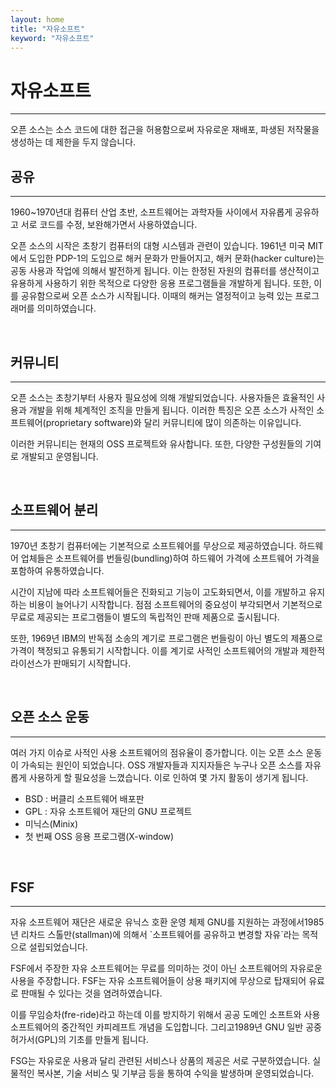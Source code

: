 ```yaml
---
layout: home
title: "자유소프트"
keyword: "자유소프트"
---
```


# 자유소프트
<hr>
오픈 소스는 소스 코드에 대한 접근을 허용함으로써 자유로운 재배포, 파생된 저작물을 생성하는 데 제한을 두지 않습니다.

<br>

## 공유
<hr>
1960~1970년대 컴퓨터 산업 초반, 소프트웨어는 과학자들 사이에서 자유롭게 공유하고 서로 코드를 수정, 보완해가면서 사용하였습니다.  

오픈 소스의 시작은 초창기 컴퓨터의 대형 시스템과 관련이 있습니다. 1961년 미국 MIT에서 도입한 PDP-1의 도입으로 해커 문화가 만들어지고, 해커 문화(hacker culture)는 공동 사용과 작업에 의해서 발전하게 됩니다. 이는 한정된 자원의 컴퓨터를 생산적이고 유용하게 사용하기 위한 목적으로 다양한 응용 프로그램들을 개발하게 됩니다. 또한, 이를 공유함으로써 오픈 소스가 시작됩니다. 이때의 해커는 열정적이고 능력 있는 프로그래머를 의미하였습니다.  

<br>

## 커뮤니티
<hr>
오픈 소스는 초창기부터 사용자 필요성에 의해 개발되었습니다. 사용자들은 효율적인 사용과 개발을 위해 체계적인 조직을 만들게 됩니다. 이러한 특징은 오픈 소스가 사적인 소프트웨어(proprietary software)와 달리 커뮤니티에 많이 의존하는 이유입니다.  

이러한 커뮤니티는 현재의 OSS 프로젝트와 유사합니다. 또한, 다양한 구성원들의 기여로 개발되고 운영됩니다.  

<br>

## 소프트웨어 분리
<hr>
1970년 초창기 컴퓨터에는 기본적으로 소프트웨어를 무상으로 제공하였습니다. 하드웨어 업체들은 소프트웨어를 번들링(bundling)하여 하드웨어 가격에 소프트웨어 가격을 포함하여 유통하였습니다.  

시간이 지남에 따라 소프트웨어들은 진화되고 기능이 고도화되면서, 이를 개발하고 유지하는 비용이 늘어나기 시작합니다. 점점 소프트웨어의 중요성이 부각되면서 기본적으로 무료로 제공되는 프로그램들이 별도의 독립적인 판매 제품으로 출시됩니다.  

또한, 1969년 IBM의 반독점 소송의 계기로 프로그램은 번들링이 아닌 별도의 제품으로 가격이 책정되고 유통되기 시작합니다. 이를 계기로 사적인 소프트웨어의 개발과 제한적 라이선스가 판매되기 시작합니다.  

<br>

## 오픈 소스 운동
<hr>
여러 가지 이슈로 사적인 사용 소프트웨어의 점유율이 증가합니다. 이는 오픈 소스 운동이 가속되는 원인이 되었습니다. OSS 개발자들과 지지자들은 누구나 오픈 소스를 자유롭게 사용하게 할 필요성을 느꼈습니다. 이로 인하여 몇 가지 활동이 생기게 됩니다.  

* BSD : 버클리 소프트웨어 배포판
* GPL : 자유 소프트웨어 재단의 GNU 프로젝트
* 미닉스(Minix)
* 첫 번째 OSS 응용 프로그램(X-window)

<br>

## FSF
<hr>
자유 소프트웨어 재단은 새로운 유닉스 호환 운영 체제 GNU를 지원하는 과정에서1985년 리차드 스톨만(stallman)에 의해서 `소프트웨어를 공유하고 변경할 자유`라는 목적으로 설립되었습니다.  

FSF에서 주장한 자유 소프트웨어는 무료를 의미하는 것이 아닌 소프트웨어의 자유로운 사용을 주장합니다. FSF는 자유 소프트웨어들이 상용 패키지에 무상으로 탑재되어 유료로 판매될 수 있다는 것을 염려하였습니다.  

이를 무임승차(fre-ride)라고 하는데 이를 방지하기 위해서 공공 도메인 소프트와 사용 소프트웨어의 중간적인 카피레프트 개념을 도입합니다. 그리고1989년 GNU 일반 공중 허가서(GPL)의 기초를 만들게 됩니다.  

FSG는 자유로운 사용과 달리 관련된 서비스나 상품의 제공은 서로 구분하였습니다. 실물적인 복사본, 기술 서비스 및 기부금 등을 통하여 수익을 발생하며 운영되었습니다.  

<br><br>